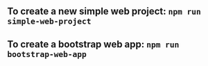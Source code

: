 ## To create a new simple web project: `npm run simple-web-project`

## To create a bootstrap web app: `npm run bootstrap-web-app`